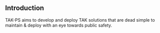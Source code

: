 ## Introduction

TAK-PS aims to develop and deploy TAK solutions that are dead simple to maintain & deploy with an eye towards public safety.
